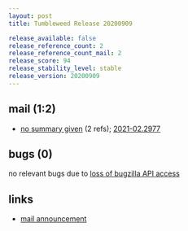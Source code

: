 ```yaml
---
layout: post
title: Tumbleweed Release 20200909

release_available: false
release_reference_count: 2
release_reference_count_mail: 2
release_score: 94
release_stability_level: stable
release_version: 20200909
---
```


## mail (1:2)

- [no summary given](https://github.com/boombatower/tumbleweed-review/issues/10) (2 refs); [2021-02.2977](https://github.com/boombatower/tumbleweed-review/issues/10)

## bugs (0)

<!--more-->

no relevant bugs due to [loss of bugzilla API access](https://bugzilla.opensuse.org/show_bug.cgi?id=1157722)



## links

- [mail announcement](https://github.com/boombatower/tumbleweed-review/issues/10)
